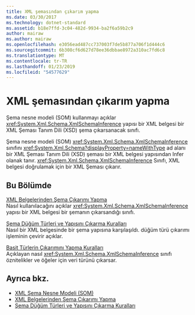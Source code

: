 ```yaml
---
title: XML şemasından çıkarım yapma
ms.date: 03/30/2017
ms.technology: dotnet-standard
ms.assetid: b18e7ffd-3c04-482d-9934-ba2f6a59b2c9
author: mairaw
ms.author: mairaw
ms.openlocfilehash: e3056ead487cc737003f7de5b877a706f1d444c6
ms.sourcegitcommit: 6b308cf6d627d78ee36dbbae8972a310ac7fd6c8
ms.translationtype: MT
ms.contentlocale: tr-TR
ms.lasthandoff: 01/23/2019
ms.locfileid: "54577629"
---
```

# <a name="inferring-an-xml-schema"></a>XML şemasından çıkarım yapma
Şema nesne modeli (SOM) kullanmayı açıklar <xref:System.Xml.Schema.XmlSchemaInference> yapısı bir XML belgesi bir XML Şeması Tanım Dili (XSD) şema çıkarsanacak sınıfı.  
  
 Şema nesne modeli (SOM) <xref:System.Xml.Schema.XmlSchemaInference> sınıfını <xref:System.Xml.Schema?displayProperty=nameWithType> ad alanı bir XML Şeması Tanım Dili (XSD) şeması bir XML belgesi yapısından Infer olanak tanır. <xref:System.Xml.Schema.XmlSchemaInference> Sınıfı, XML belgesi doğrulamak için bir XML Şeması çıkarır.  
  
## <a name="in-this-section"></a>Bu Bölümde  
 [XML Belgelerinden Şema Çıkarımı Yapma](../../../../docs/standard/data/xml/inferring-schemas-from-xml-documents.md)  
 Nasıl kullanılacağını açıklar <xref:System.Xml.Schema.XmlSchemaInference> yapısı bir XML belgesi bir şemanın çıkarsandığı sınıfı.  
  
 [Şema Düğüm Türleri ve Yapısını Çıkarma Kuralları](../../../../docs/standard/data/xml/rules-for-inferring-schema-node-types-and-structure.md)  
 Nasıl bir XML belgesinde bir şema yapısına karşılaşıldı. düğüm türü çıkarımı işleminin çevirir açıklar.  
  
 [Basit Türlerin Çıkarımını Yapma Kuralları](../../../../docs/standard/data/xml/rules-for-inferring-simple-types.md)  
 Açıklayan nasıl <xref:System.Xml.Schema.XmlSchemaInference> sınıfı öznitelikler ve öğeler için veri türünü çıkarsar.  
  
## <a name="see-also"></a>Ayrıca bkz.

- [XML Şema Nesne Modeli (SOM)](../../../../docs/standard/data/xml/xml-schema-object-model-som.md)
- [XML Belgelerinden Şema Çıkarımı Yapma](../../../../docs/standard/data/xml/inferring-schemas-from-xml-documents.md)
- [Şema Düğüm Türleri ve Yapısını Çıkarma Kuralları](../../../../docs/standard/data/xml/rules-for-inferring-schema-node-types-and-structure.md)
